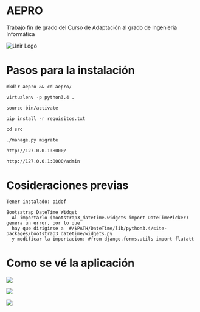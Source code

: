 # AEPRO

Trabajo fin de grado del Curso de Adaptación al grado de Ingenieria Informática

![Unir Logo](https://www.decointerior.es/wp-content/uploads/2015/01/logo-unir-e1423826671421.png)

# Pasos para la instalación

```
mkdir aepro && cd aepro/

virtualenv -p python3.4 .

source bin/activate

pip install -r requisitos.txt

cd src

./manage.py migrate

http://127.0.0.1:8000/

http://127.0.0.1:8000/admin

```
# Cosideraciones previas

```
Tener instalado: pidof

Bootsatrap DateTime Widget 
  Al importarlo (bootstrap3_datetime.widgets import DateTimePicker) genera un error, por lo que 
  hay que dirigirse a  #/$PATH/DateTime/lib/python3.4/site-packages/bootstrap3_datetime/widgets.py
  y modificar la importacion: #from django.forms.utils import flatatt

```

# Como se vé la aplicación


![](https://image.ibb.co/jcyYbk/Screen_Shot_2017_08_30_at_14_27_57.png)

![](https://image.ibb.co/fpUbe5/Screen_Shot_2017_08_30_at_13_21_24.png)

![](https://image.ibb.co/jcHWU5/Screen_Shot_2017_08_30_at_13_55_04.png)


